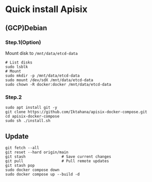 # Quick install Apisix

## (GCP)Debian

### Step.1(Option)

Mount disk to `/mnt/data/etcd-data`

```shell
# List disks
sudo lsblk
# Mount
sudo mkdir -p /mnt/data/etcd-data
sudo mount /dev/sdX /mnt/data/etcd-data
sudo chown -R docker:docker /mnt/data/etcd-data
```

### Step.2
```shell
sudo apt install git -y
git clone https://github.com/Iktahana/apisix-docker-compose.git
cd apisix-docker-compose
sudo sh ./install.sh
```

## Update

```shell
git fetch --all           
git reset --hard origin/main
git stash                # Save current changes
git pull                 # Pull remote updates
git stash pop
sudo docker compose down
sudo docker compose up --build -d
```